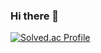 ### Hi there 👋

[![Solved.ac Profile](http://mazassumnida.wtf/api/v2/generate_badge?boj=jenny00513)](https://solved.ac/jenny00513/)
